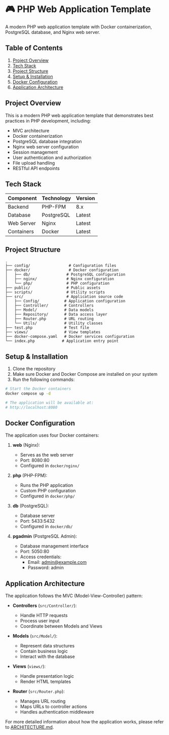 # 🎮 PHP Web Application Template

A modern PHP web application template with Docker containerization, PostgreSQL database, and Nginx web server.

## Table of Contents

1. [Project Overview](#project-overview)
2. [Tech Stack](#tech-stack)
3. [Project Structure](#project-structure)
4. [Setup & Installation](#setup--installation)
5. [Docker Configuration](#docker-configuration)
6. [Application Architecture](#application-architecture)

## Project Overview

This is a modern PHP web application template that demonstrates best practices in PHP development, including:
- MVC architecture
- Docker containerization
- PostgreSQL database integration
- Nginx web server configuration
- Session management
- User authentication and authorization
- File upload handling
- RESTful API endpoints

## Tech Stack

| Component    | Technology      | Version |
|-------------|----------------|---------|
| Backend     | PHP-FPM        | 8.x     |
| Database    | PostgreSQL     | Latest  |
| Web Server  | Nginx         | Latest  |
| Containers  | Docker        | Latest  |

## Project Structure

```
.
├── config/                 # Configuration files
├── docker/                 # Docker configuration
│   ├── db/                # PostgreSQL configuration
│   ├── nginx/             # Nginx configuration
│   └── php/               # PHP configuration
├── public/                # Public assets
├── scripts/               # Utility scripts
├── src/                   # Application source code
│   ├── Config/           # Application configuration
│   ├── Controller/       # Controllers
│   ├── Model/            # Data models
│   ├── Repository/       # Data access layer
│   ├── Router.php        # URL routing
│   └── Utils/            # Utility classes
├── test.php              # Test file
├── views/                # View templates
├── docker-compose.yaml   # Docker services configuration
└── index.php            # Application entry point
```

## Setup & Installation

1. Clone the repository
2. Make sure Docker and Docker Compose are installed on your system
3. Run the following commands:

```bash
# Start the Docker containers
docker compose up -d

# The application will be available at:
# http://localhost:8080
```

## Docker Configuration

The application uses four Docker containers:

1. **web** (Nginx):
   - Serves as the web server
   - Port: 8080:80
   - Configured in `docker/nginx/`

2. **php** (PHP-FPM):
   - Runs the PHP application
   - Custom PHP configuration
   - Configured in `docker/php/`

3. **db** (PostgreSQL):
   - Database server
   - Port: 5433:5432
   - Configured in `docker/db/`

4. **pgadmin** (PostgreSQL Admin):
   - Database management interface
   - Port: 5050:80
   - Access credentials:
     - Email: admin@example.com
     - Password: admin

## Application Architecture

The application follows the MVC (Model-View-Controller) pattern:

- **Controllers** (`src/Controller/`):
  - Handle HTTP requests
  - Process user input
  - Coordinate between Models and Views

- **Models** (`src/Model/`):
  - Represent data structures
  - Contain business logic
  - Interact with the database

- **Views** (`views/`):
  - Handle presentation logic
  - Render HTML templates

- **Router** (`src/Router.php`):
  - Manages URL routing
  - Maps URLs to controller actions
  - Handles authentication middleware

For more detailed information about how the application works, please refer to [ARCHITECTURE.md](docs/ARCHITECTURE.md).

